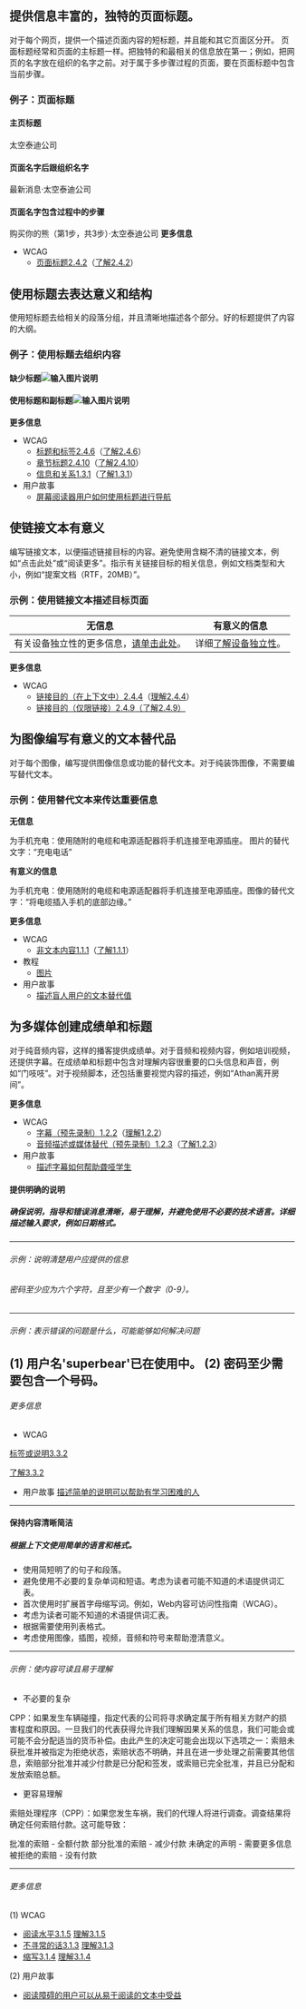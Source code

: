 ## 提供信息丰富的，独特的页面标题。
对于每个网页，提供一个描述页面内容的短标题，并且能和其它页面区分开。
页面标题经常和页面的主标题一样。把独特的和最相关的信息放在第一；例如，把网页的名字放在组织的名字之前。对于属于多步骤过程的页面，要在页面标题中包含当前步骤。
### 例子：页面标题
#### 主页标题 
太空泰迪公司 
#### 页面名字后跟组织名字
最新消息·太空泰迪公司

#### 页面名字包含过程中的步骤
购买你的熊（第1步，共3步）·太空泰迪公司
**更多信息**
- WCAG
   - [页面标题2.4.2](https://www.w3.org/WAI/WCAG21/quickref/#page-titled)（[了解2.4.2](https://www.w3.org/WAI/WCAG21/Understanding/page-titled)）
## 使用标题去表达意义和结构
使用短标题去给相关的段落分组，并且清晰地描述各个部分。好的标题提供了内容的大纲。
### 例子：使用标题去组织内容
#### 缺少标题![输入图片说明](https://images.gitee.com/uploads/images/2019/0301/154836_719fba23_2661990.png "lack.png")
#### 使用标题和副标题![输入图片说明](https://images.gitee.com/uploads/images/2019/0301/154925_538ba1bf_2661990.png "using.png")
**更多信息**
- WCAG
  - [标题和标签2.4.6](https://www.w3.org/WAI/WCAG21/quickref/#headings-and-labels/)（[了解2.4.6](https://www.w3.org/WAI/WCAG21/Understanding/headings-and-labels)）
  - [章节标题2.4.10](https://www.w3.org/WAI/WCAG21/quickref/#section-headings)（[了解2.4.10](https://www.w3.org/WAI/WCAG21/Understanding/section-headings)）
  - [信息和关系1.3.1](https://www.w3.org/WAI/WCAG21/quickref/#info-and-relationships)（[了解1.3.1](https://www.w3.org/WAI/WCAG21/Understanding/info-and-relationships)）
- 用户故事
  - [屏幕阅读器用户如何使用标题进行导航](https://www.w3.org/WAI/people-use-web/user-stories/#accountant)

## 使链接文本有意义

编写链接文本，以便描述链接目标的内容。避免使用含糊不清的链接文本，例如“点击此处”或“阅读更多”。指示有关链接目标的相关信息，例如文档类型和大小，例如“提案文档（RTF，20MB）”。

### 示例：使用链接文本描述目标页面

无信息 | 有意义的信息
---|---
有关设备独立性的更多信息，[请单击此处](https://note.youdao.com/)。 | 详细[了解设备独立性](https://note.youdao.com/)。

**更多信息**
- WCAG
  - [链接目的（在上下文中）2.4.4](https://www.w3.org/WAI/WCAG21/quickref/#link-purpose-in-context)（[理解2.4.4](https://www.w3.org/WAI/WCAG21/Understanding/link-purpose-in-context)）
  - [链接目的（仅限链接）2.4.9](https://www.w3.org/WAI/WCAG21/quickref/#link-purpose-link-only)[（了解2.4.9）](https://www.w3.org/WAI/WCAG21/Understanding/link-purpose-link-only)

## 为图像编写有意义的文本替代品
对于每个图像，编写提供图像信息或功能的替代文本。对于纯装饰图像，不需要编写替代文本。

### 示例：使用替代文本来传达重要信息

**无信息**

为手机充电：使用随附的电缆和电源适配器将手机连接至电源插座。 图片的替代文字：“充电电话”

**有意义的信息**

为手机充电：使用随附的电缆和电源适配器将手机连接至电源插座。图像的替代文字：“将电缆插入手机的底部边缘。”

**更多信息**
- WCAG
  - [非文本内容1.1.1](https://www.w3.org/WAI/WCAG21/quickref/#non-text-content)（[了解1.1.1](https://www.w3.org/WAI/WCAG21/Understanding/non-text-content)）
- 教程
  - [图片](https://www.w3.org/WAI/tutorials/images/)
- 用户故事
  - [描述盲人用户的文本替代值](https://www.w3.org/WAI/people-use-web/user-stories/#accountant)

## 为多媒体创建成绩单和标题
对于纯音频内容，这样的播客提供成绩单。对于音频和视频内容，例如培训视频，还提供字幕。在成绩单和标题中包含对理解内容很重要的口头信息和声音，例如“门吱吱”。对于视频脚本，还包括重要视觉内容的描述，例如“Athan离开房间”。

**更多信息**
- WCAG
  - [字幕（预先录制）1.2.2](https://www.w3.org/WAI/WCAG21/quickref/#captions-prerecorded)（[理解1.2.2](https://www.w3.org/WAI/WCAG21/Understanding/captions-prerecorded)）
  - [音频描述或媒体替代（预先录制）1.2.3](https://www.w3.org/WAI/WCAG21/quickref/#audio-description-or-media-alternative-prerecorded)（[了解1.2.3](https://www.w3.org/WAI/WCAG21/Understanding/audio-description-or-media-alternative-prerecorded)）
- 用户故事
  - [描述字幕如何帮助聋哑学生](https://www.w3.org/WAI/people-use-web/user-stories/#onlinestudent)

#### 提供明确的说明
##### 确保说明，指导和错误消息清晰，易于理解，并避免使用不必要的技术语言。详细描述输入要求，例如日期格式。
---
###### 示例：说明清楚用户应提供的信息
###### 密码至少应为六个字符，且至少有一个数字（0-9）。
---
###### 示例：表示错误的问题是什么，可能能够如何解决问题
(1) 用户名'superbear'已在使用中。
(2) 密码至少需要包含一个号码。
---
###### 更多信息
- WCAG

[标签或说明3.3.2](https://www.w3.org/WAI/WCAG21/quickref/#labels-or-instructions)

[了解3.3.2](https://www.w3.org/WAI/WCAG21/Understanding/labels-or-instructions)
- 用户故事 
[描述简单的说明可以帮助有学习困难的人](https://www.w3.org/WAI/people-use-web/user-stories/#supermarketassistant)
---
#### 保持内容清晰简洁
##### 根据上下文使用简单的语言和格式。
- 使用简短明了的句子和段落。
- 避免使用不必要的复杂单词和短语。考虑为读者可能不知道的术语提供词汇表。
- 首次使用时扩展首字母缩写词。例如，Web内容可访问性指南（WCAG）。
- 考虑为读者可能不知道的术语提供词汇表。
- 根据需要使用列表格式。
- 考虑使用图像，插图，视频，音频和符号来帮助澄清意义。
---

###### 示例：使内容可读且易于理解
- 不必要的复杂

CPP：如果发生车辆碰撞，指定代表的公司将寻求确定属于所有相关方财产的损害程度和原因。一旦我们的代表获得允许我们理解因果关系的信息，我们可能会或可能不会分配适当的货币补偿。由此产生的决定可能会出现以下选项之一：索赔未获批准并被指定为拒绝状态，索赔状态不明确，并且在进一步处理之前需要其他信息，索赔部分批准并减少付款是已分配和签发，或索赔已完全批准，并且已分配和发放索赔总额。

- 更容易理解

索赔处理程序（CPP）：如果您发生车祸，我们的代理人将进行调查。调查结果将确定任何索赔付款。这可能导致：

批准的索赔 - 全额付款
部分批准的索赔 - 减少付款
未确定的声明 - 需要更多信息
被拒绝的索赔 - 没有付款

---
###### 更多信息
(1)  WCAG

- [阅读水平3.1.5](https://www.w3.org/WAI/WCAG21/quickref/#reading-level) [理解3.1.5](https://www.w3.org/WAI/WCAG21/Understanding/reading-level)
- [不寻常的话3.1.3](https://www.w3.org/WAI/WCAG21/quickref/#unusual-words) [理解3.1.3](https://www.w3.org/WAI/WCAG21/Understanding/unusual-words)
- [缩写3.1.4](https://www.w3.org/WAI/WCAG21/quickref/#abbreviations) [理解3.1.4](https://www.w3.org/WAI/WCAG21/Understanding/abbreviations)

(2) 用户故事
- [阅读障碍的用户可以从易于阅读的文本中受益](https://www.w3.org/WAI/people-use-web/user-stories/#classroomstudent)

